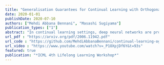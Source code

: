 ```yaml
---
title: "Generalisation Guarantees for Continual Learning with Orthogonal Gradient Descent"
date: 2020-01-01
publishDate: 2020-07-10
authors: ["Mehdi Abbana Bennani", "Masashi Sugiyama"]
publication_types: ["1"]
abstract: "In continual learning settings, deep neural networks are prone to catastrophic forgetting. Orthogonal Gradient Descent (Farajtabar et al., 2019) achieves state-of-the-art results in practice for continual learning, although no theoretical guarantees have been proven yet. We derive the first generalisation guarantees for the algorithm OGD for continual learning, for overparameterized neural networks. We find that OGD is only provably robust to catastrophic forgetting across a single task. We propose OGD+, prove that it is robust to catastrophic forgetting across an arbitrary number of tasks, and that it verifies tighter generalisation bounds. The experiments show that OGD+ outperforms OGD on settings with long range memory dependencies, even though the models are not overparameterized. Also, we derive a closed form expression of the learned models through tasks, as a recursive kernel regression relation, which captures the transferability of knowledge through tasks. Finally, we quantify theoretically the impact of task ordering on the generalisation error, which highlights the importance of the curriculum for lifelong learning."
url_pdf : "https://arxiv.org/pdf/2006.11942.pdf"
url_code : "https://github.com/MehdiAbbanaBennani/continual-learning-ogdplus"
url_video : "https://www.youtube.com/watch?v=_P1OXpjDf6Y&t=93s"
featured: true
publication: "*ICML 4th Lifelong Learning Workshop*"
---
```


